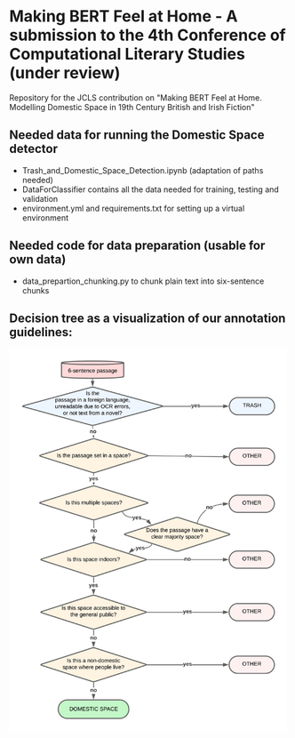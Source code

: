 # Making BERT Feel at Home - A submission to the 4th Conference of Computational Literary Studies (under review)

Repository for the JCLS contribution on "Making BERT Feel at Home. Modelling Domestic Space in 19th Century British and Irish Fiction"

## Needed data for running the Domestic Space detector 

- Trash_and_Domestic_Space_Detection.ipynb (adaptation of paths needed)
- DataForClassifier contains all the data needed for training, testing and validation
- environment.yml and requirements.txt for setting up a virtual environment

## Needed code for data preparation (usable for own data)
- data_prepartion_chunking.py to chunk plain text into six-sentence chunks

## Decision tree as a visualization of our annotation guidelines:
<img src="Annotation_Decision_Tree.png" alt="Annotation_Decision_Tree" style="width:500px;"/>
